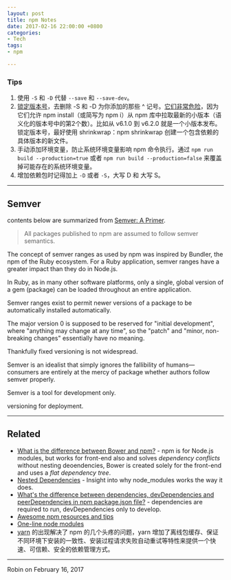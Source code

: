 ```yaml
---
layout: post
title: npm Notes
date: 2017-02-16 22:00:00 +0800
categories:
- Tech
tags:
- npm

---
```


### Tips

1. 使用 `-S` 和 `-D` 代替 `--save` 和 `--save-dev`。
2. [锁定版本号](http://stackoverflow.com/questions/11459733/check-in-node-modules-vs-shrinkwrap)，去删除 -S  和 -D 为你添加的那些 ^ 记号。[它们非常危险](http://stackoverflow.com/questions/22137778/what-does-mean-in-package-json-versioning)，因为它们允许 npm install（或简写为 npm i）从 npm 库中拉取最新的小版本（语义化的版本号中的第2个数）。比如从 v6.1.0 到 v6.2.0 就是一个小版本发布。锁定版本号，最好使用 shrinkwrap：npm shrinkwrap 创建一个包含依赖的具体版本的新文件。
3. 手动添加环境变量，防止系统环境变量影响 npm 命令执行。通过 `npm run build --production=true` 或者 `npm run build --production=false` 来覆盖掉可能存在的系统环境变量。
4. 增加依赖包时记得加上 `-D` 或者 `-S`，大写 D 和 大写 S。

----

## Semver

contents below are summarized from [Semver: A Primer](https://nodesource.com/blog/semver-a-primer/).

> All packages published to npm are assumed to follow semver semantics.

The concept of semver ranges as used by npm was inspired by Bundler, the npm of the Ruby ecosystem. For a Ruby application, semver ranges have a greater impact than they do in Node.js.

In Ruby, as in many other software platforms, only a single, global version of a gem (package) can be loaded throughout an entire application. 

Semver ranges exist to permit newer versions of a package to be automatically installed automatically.

The major version 0 is supposed to be reserved for "initial development", where "anything may change at any time", so the "patch" and "minor, non-breaking changes" essentially have no meaning.


Thankfully fixed versioning is not widespread.

Semver is an idealist that simply ignores the fallibility of humans—consumers are entirely at the mercy of package whether authors follow semver properly. 

Semver is a tool for development only.

versioning for deployment.

----

## Related

- [What is the difference between Bower and npm?](http://stackoverflow.com/questions/18641899/what-is-the-difference-between-bower-and-npm) - npm is for Node.js modules, but works for front-end also and solves *dependency conflicts* without nesting deoendencies, Bower is created solely for the front-end and uses a *flat dependency tree*.
- [Nested Dependencies](https://maxogden.com/nested-dependencies.html) - Insight into why node_modules works the way it does.
- [What's the difference between dependencies, devDependencies and peerDependencies in npm package.json file?](http://stackoverflow.com/questions/18875674/whats-the-difference-between-dependencies-devdependencies-and-peerdependencies) - dependencies are required to run, devDependencies only to develop.
- [Awesome npm resources and tips](https://github.com/sindresorhus/awesome-npm#tips)
- [One-line node modules](https://github.com/sindresorhus/ama/issues/10#issuecomment-117766328)
- [yarn](https://github.com/yarnpkg/yarn) 的出现解决了 npm 的几个头疼的问题，yarn 增加了离线包缓存、保证不同环境下安装的一致性、安装过程请求失败自动重试等特性来提供一个快速、可信赖、安全的依赖管理方式。

----

Robin on February 16, 2017

